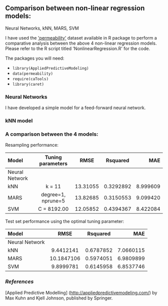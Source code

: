 ## Comparison between non-linear regression models:
Neural Networks, kNN, MARS, SVM

I have used the ['permeability'](http://appliedpredictivemodeling.com/data) dataset available in R package to perform a comparative analysis between the above 4 non-linear regression models. Please refer to the R script titled 'NonlinearRegression.R' for the code.

The packages you will need:
- `library(AppliedPredictiveModeling)`
- `data(permeability)`
- `require(caTools)`
- `library(caret)`


### Neural Networks
I have developed a simple model for a feed-forward neural network.


### kNN model

### A comparison between the 4 models:

Resampling performance:

| Model          | Tuning parameters | RMSE    | Rsquared | MAE    |
|:---------------|:-----------------:|:-------:|:--------:|-------:|
|Neural Network  |                   |         |          |        |
|kNN             |k = 11             |13.31055 |0.3292892 |8.999609|
|MARS            |degree=1, nprune=5 |13.82685 |0.3150553 |9.099420|
|SVM             |C = 8192.00        |12.05852 |0.4394367 |8.422084|

Test set performance using the optimal tuning parameter:

| Model          | RMSE     | Rsquared | MAE     |
|:---------------|:--------:|:--------:|--------:|
|Neural Network  |          |          |         |
|kNN             |9.4412141 |0.6787852 |7.0660115|
|MARS            |10.1847106|0.5974051 |6.9809899|
|SVM             |9.8999781 |0.6145958 |6.8537746|


### *References*
[Applied Predictive Modelling] (http://appliedpredictivemodeling.com/) by Max Kuhn and Kjell Johnson, published by Springer.


